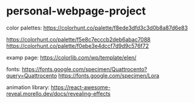 # personal-webpage-project

color palettes:
https://colorhunt.co/palette/f8ede3dfd3c3d0b8a87d6e83

https://colorhunt.co/palette/f5e8c7ecccb2deb6abac7088
https://colorhunt.co/palette/f0ebe3e4dccf7d9d9c576f72

examp page:
https://colorlib.com/wp/template/elen/

fonts:
https://fonts.google.com/specimen/Quattrocento?query=Quattrocento
https://fonts.google.com/specimen/Lora

animation library:
https://react-awesome-reveal.morello.dev/docs/revealing-effects
